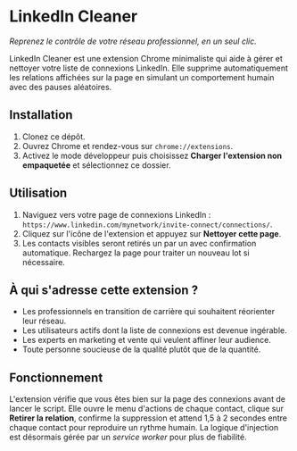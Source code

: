 # LinkedIn Cleaner

*Reprenez le contrôle de votre réseau professionnel, en un seul clic.*

LinkedIn Cleaner est une extension Chrome minimaliste qui aide à gérer et nettoyer votre liste de connexions LinkedIn. Elle supprime automatiquement les relations affichées sur la page en simulant un comportement humain avec des pauses aléatoires.

## Installation
1. Clonez ce dépôt.
2. Ouvrez Chrome et rendez-vous sur `chrome://extensions`.
3. Activez le mode développeur puis choisissez **Charger l'extension non empaquetée** et sélectionnez ce dossier.

## Utilisation
1. Naviguez vers votre page de connexions LinkedIn : `https://www.linkedin.com/mynetwork/invite-connect/connections/`.
2. Cliquez sur l'icône de l'extension et appuyez sur **Nettoyer cette page**.
3. Les contacts visibles seront retirés un par un avec confirmation automatique. Rechargez la page pour traiter un nouveau lot si nécessaire.

## À qui s'adresse cette extension ?
- Les professionnels en transition de carrière qui souhaitent réorienter leur réseau.
- Les utilisateurs actifs dont la liste de connexions est devenue ingérable.
- Les experts en marketing et vente qui veulent affiner leur audience.
- Toute personne soucieuse de la qualité plutôt que de la quantité.

## Fonctionnement
L'extension vérifie que vous êtes bien sur la page des connexions avant de lancer le script. Elle ouvre le menu d'actions de chaque contact, clique sur **Retirer la relation**, confirme la suppression et attend 1,5 à 2 secondes entre chaque contact pour reproduire un rythme humain. La logique d'injection est désormais gérée par un *service worker* pour plus de fiabilité.
